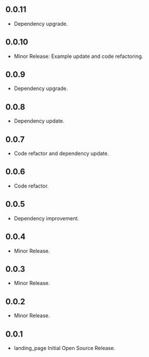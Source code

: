 ## 0.0.11

* Dependency upgrade.

## 0.0.10

* Minor Release: Example update and code refactoring.

## 0.0.9

* Dependency upgrade.

## 0.0.8

* Dependency update.

## 0.0.7

* Code refactor and dependency update.

## 0.0.6

* Code refactor.

## 0.0.5

* Dependency improvement.

## 0.0.4

* Minor Release.

## 0.0.3

* Minor Release.

## 0.0.2

* Minor Release.

## 0.0.1

* landing_page Initial Open Source Release.
